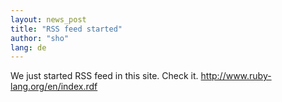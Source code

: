 ```yaml
---
layout: news_post
title: "RSS feed started"
author: "sho"
lang: de
---
```


We just started RSS feed in this site. Check it.
http://www.ruby-lang.org/en/index.rdf


